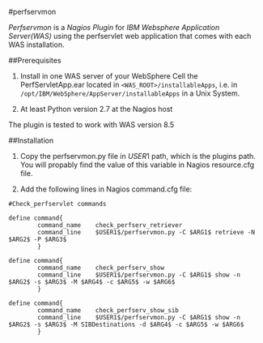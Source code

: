 #perfservmon

*Perfservmon* is  a *Nagios Plugin* for *IBM Websphere Application Server(WAS)* using the perfservlet web application that comes with each WAS 
installation.

##Prerequisites

1. Install in one WAS server of your WebSphere Cell the PerfServletApp.ear located in `<WAS_ROOT>/installableApps`, i.e. in `/opt/IBM/WebSphere/AppServer/installableApps` in a Unix System.

2. At least Python version 2.7 at the Nagios host

The plugin is tested to work with WAS version 8.5

##Installation

1. Copy the perfservmon.py file in $USER1$ path, which is the plugins path. You will propably find the value of this variable in Nagios resource.cfg file.

2. Add the following lines in Nagios command.cfg file:

```
#Check_perfservlet commands

define command{
        command_name    check_perfserv_retriever
        command_line    $USER1$/perfservmon.py -C $ARG1$ retrieve -N $ARG2$ -P $ARG3$
        }

define command{
        command_name    check_perfserv_show
        command_line    $USER1$/perfservmon.py -C $ARG1$ show -n $ARG2$ -s $ARG3$ -M $ARG4$ -c $ARG5$ -w $ARG6$
        }

define command{
        command_name    check_perfserv_show_sib
        command_line    $USER1$/perfservmon.py -C $ARG1$ show -n $ARG2$ -s $ARG3$ -M SIBDestinations -d $ARG4$ -c $ARG5$ -w $ARG6$
        }
```

